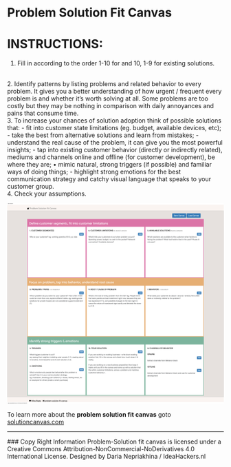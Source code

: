 # Problem Solution Fit Canvas

# INSTRUCTIONS:
1. Fill in according to the order 1-10 for and 10, 1-9 for existing solutions.
<br>
2. Identify patterns by listing problems and related behavior to every problem. It gives you a better understanding of how urgent / frequent every problem is and whether it’s worth solving at all.
Some problems are too costly but they may be nothing in comparison with daily annoyances and pains that consume time.
<br>
3. To increase your chances of solution adoption think of possible solutions that:
 - fit into customer state limitations (eg. budget, available devices, etc);
 - take the best from alternative solutions and learn from mistakes;
 - understand the real cause of the problem, it can give you the most powerful insights;
 - tap into existing customer behavior (directly or indirectly related), mediums and channels online and offline (for customer development), be where they are; • mimic natural, strong triggers (if possible) and familiar ways of doing things;
 - highlight strong emotions for the best communication strategy and catchy visual language that speaks to your customer group.
 <br>
4. Check your assumptions.





![](https://github.com/mbejda/problem-solution-fit-canvas/blob/master/screenshot/page.png)



 To learn more about the **problem solution fit canvas** goto [solutioncanvas.com](http://solutioncanvas.com/)
 
 
   
<hr>   
### Copy Right Information
Problem-Solution  fit canvas is licensed under a Creative Commons Attribution-NonCommercial-NoDerivatives 4.0 International License. Designed by Daria Nepriakhina / IdeaHackers.nl
   
   
   
   
